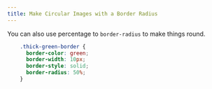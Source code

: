 ```yaml
---
title: Make Circular Images with a Border Radius
---
```

You can also use percentage to `border-radius` to make things round.

```css
    .thick-green-border {
      border-color: green;
      border-width: 10px;
      border-style: solid;
      border-radius: 50%;
    }
```
